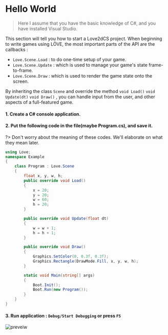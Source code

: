 # Hello World

> Here I assume that you have the basic knowledge of C#, and you have installed Visual Studio.

This section will tell you how to start a Love2dCS project. When beginning to write games using LÖVE, the most important parts of the API are the callbacks : 

* `Love.Scene.Load` : to do one-time setup of your game.
* `Love.Scene.Update` : which is used to manage your game's state frame-to-frame.
* `Love.Scene.Draw` : which is used to render the game state onto the screen.

By inheriting the class `Scene` and override the method `void Load()` `void Update(dt)` `void Draw()` , you can handle input from the user, and other aspects of a full-featured game.

#### 1. Create a C# console application.

#### 2. Put the following code in the file(maybe Program.cs), and save it.

?> Don't worry about the meaning of these codes. We'll elaborate on what they mean later.

``` C#
using Love;
namespace Example
{
    class Program : Love.Scene
    {
        float x, y, w, h;
        public override void Load()
        {
            x = 20;
            y = 20;
            w = 60;
            h = 20;
        }

        public override void Update(float dt)
        {
            w = w + 1;
            h = h + 1;
        }

        public override void Draw()
        {
            Graphics.SetColor(0, 0.3f, 0.3f);
            Graphics.Rectangle(DrawMode.Fill, x, y, w, h);
        }

        static void Main(string[] args)
        {
            Boot.Init();
            Boot.Run(new Program());
        }
    }
}
```

#### 3. Run application : `Debug/Start Debugging` or press `F5`

![preveiw](/img/02-hello-world.gif)
